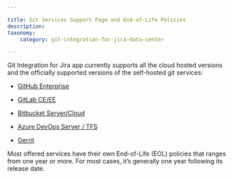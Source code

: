 ```yaml
---

title: Git Services Support Page and End-of-Life Policies
description:
taxonomy:
    category: git-integration-for-jira-data-center

---
```

Git Integration for Jira app currently supports all the cloud hosted versions and the officially supported versions of the self-hosted git services:

*   [GitHub Enterprise](/git-integration-for-jira-self-managed/github-enterprise-eol-gij-self-managed)

*   [GitLab CE/EE](/git-integration-for-jira-self-managed/gitlab-ce-ee-eol-support-policy-gij-self-managed)

*   [Bitbucket Server/Cloud](/git-integration-for-jira-self-managed/bitbucket-server-cloud-eol-support-policy-gij-self-managed)

*   [Azure DevOps Server / TFS](/git-integration-for-jira-self-managed/azure-devops-server-lifecycle-policies-gij-self-managed)

*   [Gerrit](/git-integration-for-jira-self-managed/gerrit-end-of-life-eol-gij-self-managed)


Most offered services have their own End-of-Life (EOL) policies that ranges from one year or more. For most cases, it’s generally one year following its release date.